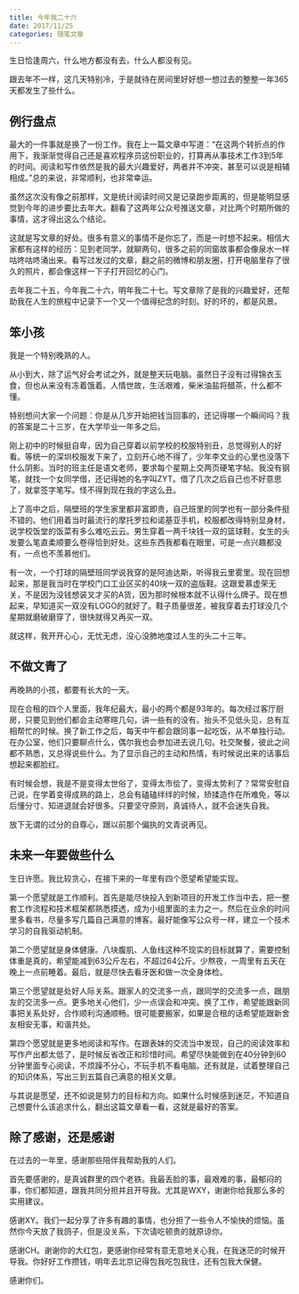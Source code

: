 ```yaml
---
title: 今年我二十六
date: 2017/11/25
categories: 随笔文章
---
```


生日恰逢周六，什么地方都没有去，什么人都没有见。



跟去年不一样，这几天特别冷，于是就待在房间里好好想一想过去的整整一年365天都发生了些什么。

<!-- more -->

## 例行盘点


最大的一件事就是换了一份工作。我在上一篇文章中写道：“在这两个转折点的作用下，我渐渐觉得自己还是喜欢程序员这份职业的，打算再从事技术工作3到5年的时间。阅读和写作依然是我的最大兴趣爱好，两者并不冲突，甚至可以说是相辅相成。”总的来说，非常顺利，也非常幸运。



虽然这次没有像之前那样，又是统计阅读时间又是记录跑步距离的，但是能明显感觉到今年的进步要比去年大。翻看了这两年公众号推送文章，对比两个时期所做的事情，这才得出这么个结论。



这就是写文章的好处。很多有意义的事情不是你忘了，而是一时想不起来。相信大家都有这样的经历：见到老同学，就聊两句，很多之前的同窗故事都会像泉水一样咕咚咕咚涌出来。看写过发过的文章，翻之前的微博和朋友圈，打开电脑里存了很久的照片，都会像这样一下子打开回忆的心门。



去年我二十五，今年我二十六，明年我二十七。写文章除了是我的兴趣爱好，还帮助我在人生的旅程中记录下一个又一个值得纪念的时刻。好的坏的，都是风景。



## 笨小孩



我是一个特别晚熟的人。

从小到大，除了运气好会考试之外，就是整天玩电脑。虽然日子没有过得锦衣玉食，但也从来没有冻着饿着。人情世故，生活艰难，柴米油盐将醋茶，什么都不懂。

特别想问大家一个问题：你是从几岁开始把钱当回事的，还记得哪一个瞬间吗？我的答案是二十三岁，在大学毕业一年多之后。

刚上初中的时候挺自卑，因为自己穿着以前学校的校服特别丑，总觉得别人的好看。等统一的深圳校服发下来了，立刻开心地不得了，少年李文业的心里也没落下什么阴影。当时的班主任是语文老师，要求每个星期上交两页硬笔字帖。我没有钢笔，就找一个女同学借，还记得她的名字叫ZYT。借了几次之后自己也不好意思了，就拿签字笔写。怪不得到现在我的字这么丑。

上了高中之后，隔壁班的学生家里都非富即贵，自己班里的同学也有一部分条件挺不错的。他们用着当时最流行的摩托罗拉和诺基亚手机，校服都改得特别显身材，说学校饭堂的饭菜有多么难吃云云。男生穿着一两千块钱一双的篮球鞋，女生的头发要么笔直柔顺要么卷得恰到好处。这些东西我都看在眼里，可是一点兴趣都没有，一点也不羡慕他们。

有一次，一个打球的隔壁班同学说我穿的是阿迪达斯，听得我云里雾里。现在回想起来，那是我当时在学校门口工业区买的40块一双的盗版鞋。这跟爱慕虚荣无关，不是因为没钱想装叉才买的A货，因为那时候根本就不认得什么牌子。现在想起来，早知道买一双没有LOGO的就好了。鞋子质量很差，被我穿着去打球没几个星期就磨破磨穿了，很快就得又再买一双。

就这样，我开开心心，无忧无虑，没心没肺地度过人生的头二十三年。

## 不做文青了

再晚熟的小孩，都要有长大的一天。

现在合租的四个人里面，我年纪最大，最小的两个都是93年的。每次经过客厅厨房，只要见到他们都会主动寒暄几句，讲一些有的没有。抬头不见低头见，总有互相帮忙的时候。换了新工作之后，每天中午都会跟同事一起吃饭，从不单独行动。在办公室，他们只要聊点什么，偶尔我也会参加进去说几句。社交聚餐，彼此之间都不熟悉，又总得说些什么。为了显示自己的主动和热情，有时候说出来的话事后想起来都脸红。

有时候会想，我是不是变得太世俗了，变得太市侩了，变得太势利了？常常安慰自己说，在学着变得成熟的路上，总会有磕磕绊绊的时候，矫揉造作在所难免，等以后懂分寸、知进退就会好很多。只要坚守原则，真诚待人，就不会迷失自我。

放下无谓的过分的自尊心，跟以前那个偏执的文青说再见。

## 未来一年要做些什么

生日许愿。我比较贪心，在接下来的一年里有四个愿望希望能实现。

第一个愿望就是工作顺利。首先是能尽快投入到新项目的开发工作当中去，把一整套工作流程和技术框架都熟悉摸透，成为小组里面的主力之一。然后在业余的时间里多看书，尽量多写几篇自己满意的博客。最好能像写公众号一样，建立一个技术学习的自我驱动机制。

第二个愿望就是身体健康。八块腹肌、人鱼线这种不现实的目标就算了，需要控制体重是真的，希望能减到63公斤左右，不超过64公斤。少熬夜，一周里有五天在晚上一点前睡着。最后，就是尽快去看牙医和做一次全身体检。

第三个愿望就是处好人际关系。跟家人的交流多一点，跟同学的交流多一点，跟朋友的交流多一点。更多地关心他们，少一点误会和冲突。换了工作，希望能跟新同事把关系处好，合作顺利沟通顺畅。很可能要搬家，如果是合租的话希望能跟新舍友相安无事，和谐共处。

第四个愿望就是更多地阅读和写作。在跟表妹的交流当中发现，自己的阅读效率和写作产出都太低了，是时候反省改正和珍惜时间。希望尽快能做到在40分钟到60分钟里面专心阅读，不烦躁不分心，不玩手机不看电脑。还有就是，试着整理自己的知识体系，写出三到五篇自己满意的相关文章。

与其说是愿望，还不如说是努力的目标和方向。如果什么时候感到迷茫，不知道自己想要什么该追求什么，翻出这篇文章看一看，这就是最好的答案。

## 除了感谢，还是感谢

在过去的一年里，感谢那些陪伴我帮助我的人们。



首先要感谢的，是真诚群里的四个老铁。我最丢脸的事，最艰难的事，最郁闷的事，你们都知道，跟我共同分担并且开导我。尤其是WXY，谢谢你给我那么多的实用建议。



感谢XY。我们一起分享了许多有趣的事情，也分担了一些令人不愉快的烦恼。虽然你今天放了我鸽子，但是没关系，下次请吃顿贵的就原谅你。



感谢CH。谢谢你的大红包，更感谢你经常有意无意地关心我，在我迷茫的时候开导我。你好好工作攒钱，明年去北京记得包我吃包我住，还有包我大保健。



感谢你们。
